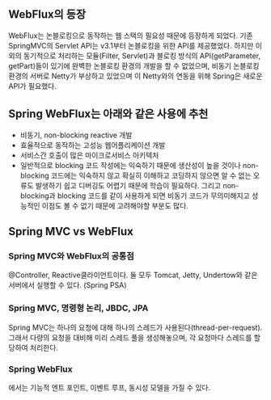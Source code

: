 ## WebFlux의 등장

WebFlux는 논블로킹으로 동작하는 웹 스택의 필요성 때문에 등장하게 되었다. 기존 SpringMVC의 Servlet API는 v3.1부터 논블로킹을 위한 API를 제공했었다. 하지만 이외의 동기적으로 처리하는 모듈(Filter, Servlet)과 블로킹 방식의 API(getParameter, getPart)들이 있기에 완벽한 논블로킹 환경의 개발을 할 수 없었으며, 비동기 논블로킹 환경의 서버로 Netty가 부상하고 있었으며 이 Netty와의 연동을 위해 Spring은 새로운 API가 필요했다.

## Spring WebFlux는 아래와 같은 사용에 추천
- 비동기, non-blocking reactive 개발
- 효율적으로 동작하는 고성능 웹어플리케이션 개발
- 서비스간 호출이 많은 마이크로서비스 아키텍처
- 일반적으로 blocking 코드 작성에는 익숙하기 때문에 생산성이 높을 것이나 non-blocking 코드에는 익숙하지 않고 확실히 이해하고 코딩하지 않으면 알 수 없는 오류도 발생하기 쉽고 디버깅도 어렵기 때문에 학습이 필요하다. 그리고 non-blocking과 blocking 코드를 같이 사용하게 되면 비동기 코드가 무의미해지고 성능적인 이점도 볼 수 없기 때문에 고려해야할 부분도 많다.

## Spring MVC vs WebFlux

### Spring MVC와 WebFlux의 공통점
@Controller, Reactive클라이언트이다. 둘 모두 Tomcat, Jetty, Undertow와 같은 서버에서 실행할 수 있다. (Spring PSA)    

### Spring MVC, 명령형 논리, JBDC, JPA
Spring MVC는 하나의 요청에 대해 하나의 스레드가 사용된다(thread-per-request). 그래서 다량의 요청을 대비해 미리 스레드 풀을 생성해놓으며, 각 요청마다 스레드를 할당하여 처리한다.

### Spring WebFlux
에서는 기능적 엔트 포인트, 이벤트 루프, 동시성 모델을 가질 수 있다.
